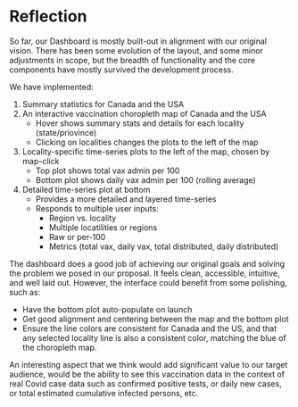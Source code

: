 # Reflection

So far, our Dashboard is mostly built-out in alignment with our original vision. There has been some evolution of the layout, and some minor adjustments in scope, but the breadth of functionality and the core components have mostly survived the development process.

We have implemented:

1. Summary statistics for Canada and the USA 
2. An interactive vaccination choropleth map of Canada and the USA
   - Hover shows summary stats and details for each locality (state/priovince)
   - Clicking on localities changes the plots to the left of the map
3. Locality-specific time-series plots to the left of the map, chosen by map-click
   - Top plot shows total vax admin per 100
   - Bottom plot shows daily vax admin per 100 (rolling average)
4. Detailed time-series plot at bottom
   - Provides a more detailed and layered time-series 
   - Responds to multiple user inputs:
     - Region vs. locality
     - Multiple locatilities or regions
     - Raw or per-100
     - Metrics (total vax, daily vax, total distributed, daily distributed)

The dashboard does a good job of achieving our original goals and solving the problem we posed in our proposal. It feels clean, accessible, intuitive, and well laid out. However, the interface could benefit from some polishing, such as:

- Have the bottom plot auto-populate on launch
- Get good alignment and centering between the map and the bottom plot
- Ensure the line colors are consistent for Canada and the US, and that any selected locality line is also a consistent color, matching the blue of the choropleth map.

An interesting aspect that we think would add significant value to our target audience, would be the ability to see this vaccination data in the context of real Covid case data such as confirmed positive tests, or daily new cases, or total estimated cumulative infected persons, etc.